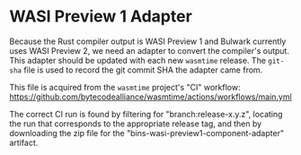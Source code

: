 # WASI Preview 1 Adapter

Because the Rust compiler output is WASI Preview 1 and Bulwark currently
uses WASI Preview 2, we need an adapter to convert the compiler's output.
This adapter should be updated with each new `wasmtime` release. The
`git-sha` file is used to record the git commit SHA the adapter came from.

This file is acquired from the `wasmtime` project's "CI" workflow:
<https://github.com/bytecodealliance/wasmtime/actions/workflows/main.yml>

The correct CI run is found by filtering for "branch:release-x.y.z",
locating the run that corresponds to the appropriate release tag, and then by
downloading the zip file for the "bins-wasi-preview1-component-adapter"
artifact.
